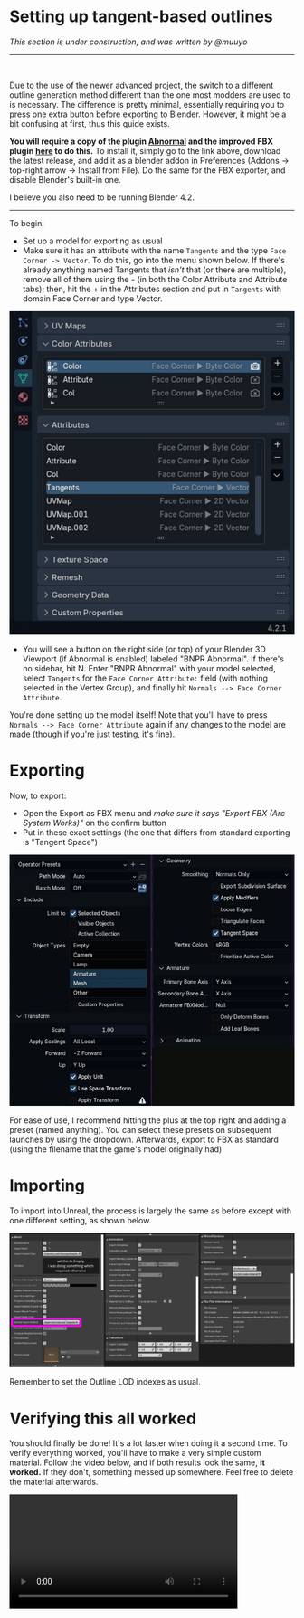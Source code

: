 # Setting up tangent-based outlines
*This section is under construction, and was written by @muuyo*

<hr>
<br>

Due to the use of the newer advanced project, the switch to a different outline generation method different than the one most modders are used to is necessary.
The difference is pretty minimal, essentially requiring you to press one extra button before exporting to Blender.
However, it might be a bit confusing at first, thus this guide exists.

**You will require a copy of the plugin [Abnormal](https://github.com/bnpr/Abnormal/releases) and the improved FBX plugin [here](./io_scene_fbx_arcsys.zip) to do this.**
To install it, simply go to the link above, download the latest release, and add it as a blender addon in Preferences (Addons → top-right arrow → Install from File). Do the same for the FBX exporter, and disable Blender's built-in one.

I believe you also need to be running Blender 4.2.
<hr>
To begin:

- Set up a model for exporting as usual
- Make sure it has an attribute with the name `Tangents` and the type `Face Corner -> Vector`. To do this, go into the menu shown below. If there's already anything named Tangents that *isn't* that (or there are multiple), remove all of them using the - (in both the Color Attribute and Attribute tabs); then, hit the + in the Attributes section and put in `Tangents` with domain Face Corner and type Vector.

![Attribute menu under Data](./images/tangentdata.jpg)

- You will see a button on the right side (or top) of your Blender 3D Viewport (if Abnormal is enabled) labeled "BNPR Abnormal". If there's no sidebar, hit N. Enter "BNPR Abnormal" with your model selected, select `Tangents` for the `Face Corner Attribute:` field (with nothing selected in the Vertex Group), and finally hit `Normals --> Face Corner Attribute`.

You're done setting up the model itself! Note that you'll have to press `Normals --> Face Corner Attribute` again if any changes to the model are made (though if you're just testing, it's fine).

# Exporting

Now, to export:
- Open the Export as FBX menu and *make sure it says "Export FBX (Arc System Works)"* on the confirm button
- Put in these exact settings (the one that differs from standard exporting is "Tangent Space")

![Export settings in Blender](./images/exportsettings.jpg)

For ease of use, I recommend hitting the plus at the top right and adding a preset (named anything). You can select these presets on subsequent launches by using the dropdown.
Afterwards, export to FBX as standard (using the filename that the game's model originally had)

# Importing

To import into Unreal, the process is largely the same as before except with one different setting, as shown below.

![Import settings in UE4](./images/unrealimportsettings.jpg)

Remember to set the Outline LOD indexes as usual.

# Verifying this all worked

You should finally be done! It's a lot faster when doing it a second time.
To verify everything worked, you'll have to make a very simple custom material. Follow the video below, and if both results look the same, **it worked.** If they don't, something messed up somewhere. Feel free to delete the material afterwards.

<video controls width=80%>
  <source src="./images/materialchecking.mp4" type="video/mp4" />

</video>